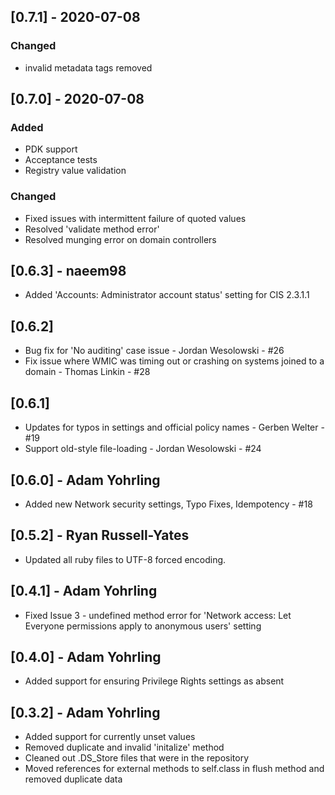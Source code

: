 ## [0.7.1] - 2020-07-08
### Changed
- invalid metadata tags removed

## [0.7.0] - 2020-07-08
### Added
- PDK support
- Acceptance tests
- Registry value validation

### Changed
- Fixed issues with intermittent failure of quoted values
- Resolved 'validate method error'
- Resolved munging error on domain controllers

## [0.6.3] - naeem98
 * Added 'Accounts: Administrator account status' setting for CIS 2.3.1.1

## [0.6.2]
 * Bug fix for 'No auditing' case issue - Jordan Wesolowski - #26
 * Fix issue where WMIC was timing out or crashing on systems joined to a domain - Thomas Linkin - #28

## [0.6.1]
 * Updates for typos in settings and official policy names - Gerben Welter - #19
 * Support old-style file-loading - Jordan Wesolowski - #24

## [0.6.0] - Adam Yohrling
 * Added new Network security settings, Typo Fixes, Idempotency - #18

## [0.5.2] - Ryan Russell-Yates
 * Updated all ruby files to UTF-8 forced encoding.

## [0.4.1] - Adam Yohrling
 * Fixed Issue 3 - undefined method error for 'Network access: Let Everyone permissions apply to
   anonymous users' setting

## [0.4.0] - Adam Yohrling
 * Added support for ensuring Privilege Rights settings as absent

## [0.3.2] - Adam Yohrling
 * Added support for currently unset values
 * Removed duplicate and invalid 'initalize' method
 * Cleaned out .DS_Store files that were in the repository
 * Moved references for external methods to self.class in flush method and removed duplicate data
